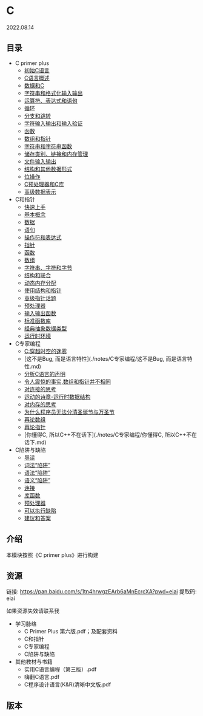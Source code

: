 # C
2022.08.14
## 目录
* C primer plus
  * [初始C语言](./notes/CPP/初始C语言.md)
  * [C语言概述](./notes/CPP/C语言概述.md)
  * [数据和C](./notes/CPP/数据和C.md)
  * [字符串和格式化输入输出](./notes/CPP/字符串和格式化输入输出.md)
  * [运算符、表达式和语句](./notes/CPP/运算符、表达式和语句.md)
  * [循环](./notes/CPP/循环.md)
  * [分支和跳转](./notes/CPP/分支和跳转.md)
  * [字符输入输出和输入验证](./notes/CPP/字符输入输出和输入验证.md)
  * [函数](./notes/CPP/函数.md)
  * [数组和指针](./notes/CPP/数组和指针.md)
  * [字符串和字符串函数](./notes/CPP/字符串和字符串函数.md)
  * [储存类别、链接和内存管理](./notes/CPP/储存类别、链接和内存管理.md)
  * [文件输入输出](./notes/CPP/文件输入输出.md)
  * [结构和其他数据形式](./notes/CPP/结构和其他数据形式.md)
  * [位操作](./notes/CPP/位操作.md)
  * [C预处理器和C库](./notes/CPP/C预处理器和C库.md)
  * [高级数据表示](./notes/CPP/高级数据表示.md)
* C和指针
  * [快速上手](./notes/C和指针/快速上手.md)
  * [基本概念](./notes/C和指针/基本概念.md)
  * [数据](./notes/C和指针/数据.md)
  * [语句](./notes/C和指针/语句.md)
  * [操作符和表达式](./notes/C和指针/操作符和表达式.md)
  * [指针](./notes/C和指针/指针.md)
  * [函数](./notes/C和指针/函数.md)
  * [数组](./notes/C和指针/数组.md)
  * [字符串、字符和字节](./notes/C和指针/字符串、字符和字节.md)
  * [结构和联合](./notes/C和指针/结构和联合.md)
  * [动态内存分配](./notes/C和指针/动态内存分配.md)
  * [使用结构和指针](./notes/C和指针/使用结构和指针.md)
  * [高级指针话题](./notes/C和指针/高级指针话题.md)
  * [预处理器](./notes/C和指针/预处理器.md)
  * [输入输出函数](./notes/C和指针/输入输出函数.md)
  * [标准函数库](./notes/C和指针/标准函数库.md)
  * [经典抽象数据类型](./notes/C和指针/经典抽象数据类型.md)
  * [运行时环境](./notes/C和指针/运行时环境.md)
* C专家编程
  * [C:穿越时空的迷雾](./notes/C专家编程/C:穿越时空的迷雾.md)
  * [这不是Bug, 而是语言特性](./notes/C专家编程/这不是Bug, 而是语言特性.md)
  * [分析C语言的声明](./notes/C专家编程/分析C语言的声明.md)
  * [令人震惊的事实,数组和指针并不相同](./notes/C专家编程/令人震惊的事实,数组和指针并不相同.md)
  * [对连接的思考](./notes/C专家编程/对连接的思考.md)
  * [运动的诗章-运行时数据结构](./notes/C专家编程/运动的诗章-运行时数据结构.md)
  * [对内存的思考](./notes/C专家编程/对内存的思考.md)
  * [为什么程序员无法分清圣诞节与万圣节](./notes/C专家编程/为什么程序员无法分清圣诞节与万圣节.md)
  * [再论数组](./notes/C专家编程/再论数组.md)
  * [再论指针](./notes/C专家编程/再论指针.md)
  * [你懂得C, 所以C++不在话下](./notes/C专家编程/你懂得C, 所以C++不在话下.md)
* C陷阱与缺陷
  * [导读](./notes/C陷阱与缺陷/导读.md)
  * [词法“陷阱”](./notes/C陷阱与缺陷/词法“陷阱”.md)
  * [语法“陷阱”](./notes/C陷阱与缺陷/语法“陷阱”.md)
  * [语义“陷阱”](./notes/C陷阱与缺陷/语义“陷阱”.md)
  * [连接](./notes/C陷阱与缺陷/连接.md)
  * [库函数](./notes/C陷阱与缺陷/库函数.md)
  * [预处理器](./notes/C陷阱与缺陷/预处理器.md)
  * [可以执行缺陷](./notes/C陷阱与缺陷/可以执行缺陷.md)
  * [建议和答案](./notes/C陷阱与缺陷/建议和答案.md)

## 介绍
本模块按照《C primer plus》进行构建



## 资源
链接: https://pan.baidu.com/s/1tn4hrwgzEArb6aMnEcrcXA?pwd=eiai 
提取码: eiai 

如果资源失效请联系我

* 学习脉络
  * C Primer Plus 第六版.pdf；及配套资料
  * C和指针
  * C专家编程
  * C陷阱与缺陷
* 其他教材与书籍
  * 实用C语言编程（第三版）.pdf
  * 嗨翻C语言.pdf
  * C程序设计语言(K&R)清晰中文版.pdf

## 版本
